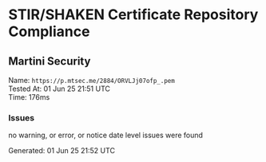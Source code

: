 # STIR/SHAKEN Certificate Repository Compliance

## Martini Security

Name: `https://p.mtsec.me/2884/ORVLJj07ofp_.pem`\
Tested At: 01 Jun 25 21:51 UTC\
Time: 176ms

### Issues

no warning, or error, or notice date level issues were found

Generated: 01 Jun 25 21:52 UTC